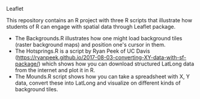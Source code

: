 Leaflet

This repository contains an R project with three R scripts that illustrate how students of R can engage with spatial data through Leaflet package. 
- The Backgrounds.R illustrates how one might load background tiles (raster background maps) and position one's cursor in them.
- The Hotsprings.R is a script by Ryan Peek of UC Davis (https://ryanpeek.github.io/2017-08-03-converting-XY-data-with-sf-package/) which shows how you can download structured LatLong data from the internet and plot it in R. 
- The Mounds.R script shows how you can take a spreadsheet with X, Y data, convert these into LatLong and visualize on different kinds of background tiles.